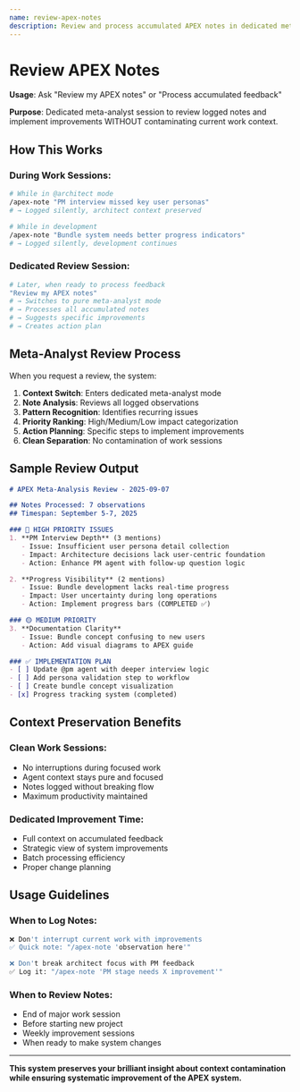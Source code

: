 ```yaml
---
name: review-apex-notes  
description: Review and process accumulated APEX notes in dedicated meta-analyst session
---
```


# Review APEX Notes

**Usage**: Ask "Review my APEX notes" or "Process accumulated feedback"

**Purpose**: Dedicated meta-analyst session to review logged notes and implement improvements WITHOUT contaminating current work context.

## How This Works

### **During Work Sessions:**
```bash
# While in @architect mode
/apex-note "PM interview missed key user personas"
# → Logged silently, architect context preserved

# While in development  
/apex-note "Bundle system needs better progress indicators"
# → Logged silently, development continues
```

### **Dedicated Review Session:**
```bash
# Later, when ready to process feedback
"Review my APEX notes"
# → Switches to pure meta-analyst mode
# → Processes all accumulated notes
# → Suggests specific improvements
# → Creates action plan
```

## Meta-Analyst Review Process

When you request a review, the system:

1. **Context Switch**: Enters dedicated meta-analyst mode
2. **Note Analysis**: Reviews all logged observations  
3. **Pattern Recognition**: Identifies recurring issues
4. **Priority Ranking**: High/Medium/Low impact categorization
5. **Action Planning**: Specific steps to implement improvements
6. **Clean Separation**: No contamination of work sessions

## Sample Review Output

```markdown
# APEX Meta-Analysis Review - 2025-09-07

## Notes Processed: 7 observations
## Timespan: September 5-7, 2025

### 🔴 HIGH PRIORITY ISSUES
1. **PM Interview Depth** (3 mentions)
   - Issue: Insufficient user persona detail collection
   - Impact: Architecture decisions lack user-centric foundation
   - Action: Enhance PM agent with follow-up question logic

2. **Progress Visibility** (2 mentions)  
   - Issue: Bundle development lacks real-time progress
   - Impact: User uncertainty during long operations
   - Action: Implement progress bars (COMPLETED ✅)

### 🟡 MEDIUM PRIORITY
3. **Documentation Clarity**
   - Issue: Bundle concept confusing to new users
   - Action: Add visual diagrams to APEX guide

### ✅ IMPLEMENTATION PLAN
- [ ] Update @pm agent with deeper interview logic
- [ ] Add persona validation step to workflow  
- [ ] Create bundle concept visualization
- [x] Progress tracking system (completed)
```

## Context Preservation Benefits

### **Clean Work Sessions:**
- No interruptions during focused work
- Agent context stays pure and focused  
- Notes logged without breaking flow
- Maximum productivity maintained

### **Dedicated Improvement Time:**
- Full context on accumulated feedback
- Strategic view of system improvements
- Batch processing efficiency
- Proper change planning

## Usage Guidelines

### **When to Log Notes:**
```bash
❌ Don't interrupt current work with improvements
✅ Quick note: "/apex-note 'observation here'"

❌ Don't break architect focus with PM feedback  
✅ Log it: "/apex-note 'PM stage needs X improvement'"
```

### **When to Review Notes:**
- End of major work session
- Before starting new project
- Weekly improvement sessions
- When ready to make system changes

---

**This system preserves your brilliant insight about context contamination while ensuring systematic improvement of the APEX system.**